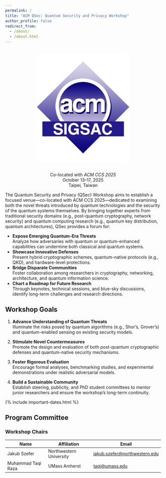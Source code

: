 ```yaml
---
permalink: /
title: "ACM QSec: Quantum Security and Privacy Workshop"
author_profile: false
redirect_from: 
  - /about/
  - /about.html
---
```


<div style="text-align: center; margin: 2em 0;">
  <img src="/assets/images/logo.png" alt="ACM Logo" style="max-width: 300px; height: auto;" />
</div>
<div style="text-align: center; margin-bottom: 1em;">
  Co-located with <i>ACM CCS 2025</i><br>
  October 13–17, 2025<br>
  Taipei, Taiwan
</div>

The Quantum Security and Privacy (QSec) Workshop aims to establish a focused venue—co-located with ACM CCS 2025—dedicated to examining both the novel threats introduced by quantum technologies and the security of the quantum systems themselves. By bringing together experts from traditional security domains (e.g., post-quantum cryptography, network security) and quantum computing research (e.g., quantum key distribution, quantum architectures), QSec provides a forum for:

- **Expose Emerging Quantum-Era Threats**  
  Analyze how adversaries with quantum or quantum-enhanced capabilities can undermine both classical and quantum systems.  
- **Showcase Innovative Defenses**  
  Present hybrid cryptographic schemes, quantum-native protocols (e.g., QKD), and hardware-level protections.  
- **Bridge Disparate Communities**  
  Foster collaboration among researchers in cryptography, networking, architecture, and quantum information science.  
- **Chart a Roadmap for Future Research**  
  Through keynotes, technical sessions, and blue-sky discussions, identify long-term challenges and research directions.

## Workshop Goals

1. **Advance Understanding of Quantum Threats**  
   Illuminate the risks posed by quantum algorithms (e.g., Shor’s, Grover’s) and quantum-enabled sensing on existing security models.

2. **Stimulate Novel Countermeasures**  
   Promote the design and evaluation of both post-quantum cryptographic defenses and quantum-native security mechanisms.

3. **Foster Rigorous Evaluation**  
   Encourage formal analyses, benchmarking studies, and experimental demonstrations under realistic adversarial models.

4. **Build a Sustainable Community**  
   Establish steering, publicity, and PhD student committees to mentor junior researchers and ensure the workshop’s long-term continuity.

{% include important-dates.html %}

## Program Committee

### Workshop Chairs

| Name                   | Affiliation              | Email                                                |
| ---------------------- | ------------------------ | ---------------------------------------------------- |
| Jakub Szefer           | Northwestern University  | [jakub.szefer@northwestern.edu](mailto:jakub.szefer@northwestern.edu) |
| Muhammad Taqi Raza     | UMass Amherst            | [taqi@umass.edu](mailto:taqi@umass.edu)              |

